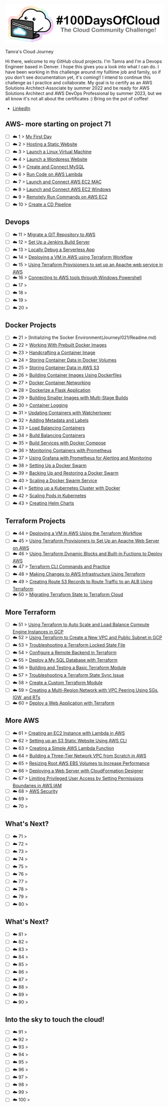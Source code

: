 <p align="center">
  <img src="banner.png">
</p>

Tamra's Cloud Journey

Hi there, welcome to my GitHub cloud projects. I'm Tamra and I'm a Devops Engineer based in Denver. I hope this gives you a look into what I can do. I have been working in this challenge around my fulltime job and family, so if you don't see documentation yet, it's coming!! I intend to continue this challenge as I practice and collaborate. My goal is to certify as an AWS Solutions Architect-Associate by summer 2022 and be ready for AWS Solutions Architect and AWS DevOps Professional by summer 2023, but we all know it's not all about the certificates :) Bring on the pot of coffee!

- [LinkedIn](https://www.linkedin.com/in/tamra-sherwood)

## AWS- more starting on project 71

- [ ] ☁️ 1 > [My First Day](Journey/001/Readme.md)
- [ ] ☁️ 2 > [Hosting a Static Website](Journey/002/Readme.md)
- [ ] ☁️ 3 > [Launch a Linux Virtual Machine](Journey/003/Readme.md)
- [ ] ☁️ 4 > [Launch a Wordpress Website](Journey/004/Readme.md)
- [ ] ☁️ 5 > [Create and Connect MySQL](Journey/005/Readme.md)
- [ ] ☁️ 6 > [Run Code on AWS Lambda](Journey/006/Readme.md)
- [ ] ☁️ 7 > [Launch and Connect AWS EC2 MAC](Journey/007/Readme.md)
- [ ] ☁️ 8 > [Launch and Connect AWS EC2 Windows](Journey/008/Readme.md)
- [ ] ☁️ 9 > [Remotely Run Commands on AWS EC2](Journey/009/Readme.md)
- [ ] ☁️ 10 > [Create a CD Pipeline](Journey/010/Readme.md)

## Devops

- [ ] ☁️ 11 > [Migrate a GIT Repository to AWS](Journey/011/Readme.md)
- [ ] ☁️ 12 > [Set Up a Jenkins Build Server](Journey/012/Readme.md)
- [ ] ☁️ 13 > [Locally Debug a Serverless App](Journey/013/Readme.md)
- [ ] ☁️ 14 > [Deploying a VM in AWS using Terraform Workflow](Journey/014/Readme.md)
- [ ] ☁️ 15 > [Using Terraform Provisioners to set up an Apache web service in AWS](Journey/015/Readme.md)
- [ ] ☁️ 16 > [Connecting to AWS tools through Windows Powershell](Journey/016/Readme.md)
- [ ] ☁️ 17 > [](Journey/017/Readme.md)
- [ ] ☁️ 18 > [](Journey/018/Readme.md)
- [ ] ☁️ 19 > [](Journey/019/Readme.md)
- [ ] ☁️ 20 > [](Journey/020/Readme.md)

## Docker Projects

- [ ] ☁️ 21 > [Initializing the Socker Environment(Journey/021/Readme.md)
- [ ] ☁️ 22 > [Working With Prebuilt Docker Images](Journey/022/Readme.md)
- [ ] ☁️ 23 > [Handcrafting a Container Image](Journey/023/Readme.md)
- [ ] ☁️ 24 > [Storing Container Data in Docker Volumes](Journey/024/Readme.md)
- [ ] ☁️ 25 > [Storing Container Data in AWS S3](Journey/025/Readme.md)
- [ ] ☁️ 26 > [Building Container Images Using Dockerfiles](Journey/026/Readme.md)
- [ ] ☁️ 27 > [Docker Container Networking](Journey/027/Readme.md)
- [ ] ☁️ 28 > [Dockerize a Flask Application](Journey/028/Readme.md)
- [ ] ☁️ 29 > [Building Smaller Images with Multi-Stage Builds](Journey/029/Readme.md)
- [ ] ☁️ 30 > [Container Logging](Journey/030/Readme.md)
- [ ] ☁️ 31 > [Updating Containers with Watchertower](Journey/031/Readme.md)
- [ ] ☁️ 32 > [Adding Metadata and Labels](Journey/032/Readme.md)
- [ ] ☁️ 33 > [Load Balancing Containers](Journey/033/Readme.md)
- [ ] ☁️ 34 > [Build Balancing Containers](Journey/034/Readme.md)
- [ ] ☁️ 35 > [Build Services with Docker Compose](Journey/035/Readme.md)
- [ ] ☁️ 36 > [Monitoring Containers with Prometheus](Journey/036/Readme.md)
- [ ] ☁️ 37 > [Using Grafana with Prometheus for Alerting and Monitoring](Journey/037/Readme.md)
- [ ] ☁️ 38 > [Setting Up a Docker Swarm](Journey/038/Readme.md)
- [ ] ☁️ 39 > [Backing Up and Restoring a Docker Swarm](Journey/039/Readme.md)
- [ ] ☁️ 40 > [Scaling a Docker Swarm Service](Journey/040/Readme.md)
- [ ] ☁️ 41 > [Setting up a Kubernetes Cluster with Docker](Journey/041/Readme.md)
- [ ] ☁️ 42 > [Scaling Pods in Kubernetes](Journey/042/Readme.md)
- [ ] ☁️ 43 > [Creating Helm Charts](Journey/043/Readme.md)

## Terraform Projects

- [ ] ☁️ 44 > [Deploying a VM in AWS Using the Terraform Workflow](Journey/044/Readme.md)
- [ ] ☁️ 45 > [Using Terraform Provisioners to Set Up an Apache Web Server on AWS ](Journey/045/Readme.md)
- [ ] ☁️ 46 > [Using Terraform Dynamic Blocks and Built-in Fuctions to Deploy AWS](Journey/046/Readme.md)
- [ ] ☁️ 47 > [Terraform CLI Commands and Practice](Journey/047/Readme.md)
- [ ] ☁️ 48 > [Making Changes to AWS Infrastructure Using Terraform](Journey/048/Readme.md)
- [ ] ☁️ 49 > [Creating Route 53 Records to Route Traffic to an ALB Using Terraform](Journey/049/Readme.md)
- [ ] ☁️ 50 > [Migrating Terraform State to Terraform Cloud](Journey/050/Readme.md)

## More Terraform

- [ ] ☁️ 51 > [Using Terraform to Auto Scale and Load Balance Compute Engine Instances in GCP](Journey/051/Readme.md)
- [ ] ☁️ 52 > [Using Terraform to Create a New VPC and Public Subnet in GCP](Journey/052/Readme.md)
- [ ] ☁️ 53 > [Troubleshooting a Terraform Locked State File](Journey/053/Readme.md)
- [ ] ☁️ 54 > [Configure a Remote Backend in Terraform](Journey/054/Readme.md)
- [ ] ☁️ 55 > [Deploy a My SQL Database with Terraform](Journey/055/Readme.md)
- [ ] ☁️ 56 > [Building and Testing a Basic Terraform Module](Journey/056/Readme.md)
- [ ] ☁️ 57 > [Troubleshooting a Terraform State Sync Issue](Journey/057/Readme.md)
- [ ] ☁️ 58 > [Create a Custom Terraform Module](Journey/058/Readme.md)
- [ ] ☁️ 59 > [Creating a Multi-Region Network with VPC Peering Using SGs, IGW, and RTs](Journey/059/Readme.md)
- [ ] ☁️ 60 > [Deploy a Web Application with Terraform](Journey/060/Readme.md)

## More AWS

- [ ] ☁️ 61 > [Creating an EC2 Instance with Lambda in AWS](Journey/061/Readme.md)
- [ ] ☁️ 62 > [Setting up an S3 Static Website Using AWS CLI](Journey/062/Readme.md)
- [ ] ☁️ 63 > [Creating a Simple AWS Lambda Function](Journey/063/Readme.md)
- [ ] ☁️ 64 > [Building a Three-Tier Network VPC from Scratch in AWS](Journey/064/Readme.md)
- [ ] ☁️ 65 > [Resizing Root AWS EBS Volumes to Increase Performance](Journey/065/Readme.md)
- [ ] ☁️ 66 > [Deploying a Web Server with CloudFormation Designer](Journey/066/Readme.md)
- [ ] ☁️ 67 > [Limiting Privileged User Access by Setting Permissions Boundaries in AWS IAM](Journey/067/Readme.md)
- [ ] ☁️ 68 > [AWS Security ](Journey/068/Readme.md)
- [ ] ☁️ 69 > [](Journey/069/Readme.md)
- [ ] ☁️ 70 > [](Journey/070/Readme.md)

## What's Next?

- [ ] ☁️ 71 > [](Journey/071/Readme.md)
- [ ] ☁️ 72 > [](Journey/072/Readme.md)
- [ ] ☁️ 73 > [](Journey/073/Readme.md)
- [ ] ☁️ 74 > [](Journey/074/Readme.md)
- [ ] ☁️ 75 > [](Journey/075/Readme.md)
- [ ] ☁️ 76 > [](Journey/076/Readme.md)
- [ ] ☁️ 77 > [](Journey/077/Readme.md)
- [ ] ☁️ 78 > [](Journey/078/Readme.md)
- [ ] ☁️ 79 > [](Journey/079/Readme.md)
- [ ] ☁️ 80 > [](Journey/080/Readme.md)

## What's Next?

- [ ] ☁️ 81 > [](Journey/081/Readme.md)
- [ ] ☁️ 82 > [](Journey/082/Readme.md)
- [ ] ☁️ 83 > [](Journey/083/Readme.md)
- [ ] ☁️ 84 > [](Journey/084/Readme.md)
- [ ] ☁️ 85 > [](Journey/085/Readme.md)
- [ ] ☁️ 86 > [](Journey/086/Readme.md)
- [ ] ☁️ 87 > [](Journey/087/Readme.md)
- [ ] ☁️ 88 > [](Journey/088/Readme.md)
- [ ] ☁️ 89 > [](Journey/089/Readme.md)
- [ ] ☁️ 90 > [](Journey/090/Readme.md)

## Into the sky to touch the cloud!

- [ ] ☁️ 91 > [](Journey/091/Readme.md)
- [ ] ☁️ 92 > [](Journey/092/Readme.md)
- [ ] ☁️ 93 > [](Journey/093/Readme.md)
- [ ] ☁️ 94 > [](Journey/094/Readme.md)
- [ ] ☁️ 95 > [](Journey/095/Readme.md)
- [ ] ☁️ 96 > [](Journey/096/Readme.md)
- [ ] ☁️ 97 > [](Journey/097/Readme.md)
- [ ] ☁️ 98 > [](Journey/098/Readme.md)
- [ ] ☁️ 99 > [](Journey/099/Readme.md)
- [ ] ☁️ 100 > [](Journey/100/Readme.md)
